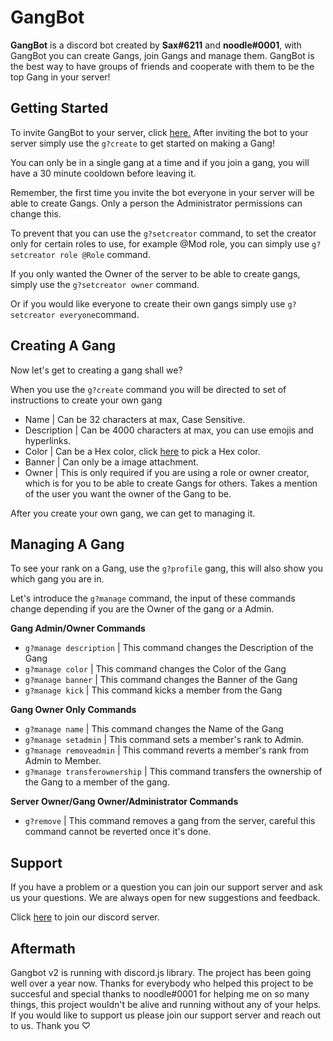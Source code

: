 # GangBot
**GangBot** is a discord bot created by **Sax#6211** and **noodle#0001**, with GangBot you can create Gangs, join Gangs and manage them. GangBot is the best way to have groups of friends and cooperate with them to be the top Gang in your server!

## Getting Started
To invite GangBot to your server, click [here.](https://discord.com/api/oauth2/authorize?client_id=668705498467401728&permissions=268823617&scope=bot%20applications.commands) After inviting the bot to your server simply use the `g?create` to get started on making a Gang!

You can only be in a single gang at a time and if you join a gang, you will have a 30 minute cooldown before leaving it.

Remember, the first time you invite the bot everyone in your server will be able to create Gangs. Only a person the Administrator permissions can change this.

To prevent that you can use the `g?setcreator` command, to set the creator only for certain roles to use, for example @Mod role, you can simply use `g?setcreator role @Role` command.

If  you only wanted the Owner of the server to be able to create gangs, simply use the `g?setcreator owner` command.

Or if you would like everyone to create their own gangs simply use `g?setcreator everyone`command.

## Creating A Gang

Now let's get to creating a gang shall we?

When you use the `g?create` command you will be directed to set of instructions to create your own gang

 - Name | Can be 32 characters at max, Case Sensitive.
 - Description | Can be 4000 characters at max, you can use emojis and hyperlinks.
 - Color | Can be a Hex color, click [here](https://htmlcolorcodes.com/color-picker/) to pick a Hex color.
 - Banner | Can only be a image attachment.
 - Owner |  This is only required if you are using a role or owner creator, which is for you to be able to create Gangs for others. Takes a mention of the user you want the owner of the Gang to be.

After you create your own gang, we can get to managing it.

## Managing A Gang

To see your rank on a Gang, use the `g?profile` gang, this will also show you which gang you are in.

Let's introduce the `g?manage` command, the input of these commands change depending if you are the Owner of the gang or a Admin.

**Gang Admin/Owner Commands**
 - `g?manage description` | This command changes the Description of the Gang
 - `g?manage color` | This command changes the Color of the Gang
 - `g?manage banner` | This command changes the Banner of the Gang
 - `g?manage kick` | This command kicks a member from the Gang

**Gang Owner Only Commands**

 - `g?manage name` | This command changes the Name of the Gang
 - `g?manage setadmin` | This command sets a member's rank to Admin.
 - `g?manage removeadmin` | This command reverts a member's rank from Admin to Member.
 - `g?manage transferownership` | This command transfers the ownership of the Gang to a member of the gang.

**Server Owner/Gang Owner/Administrator Commands**
 - `g?remove` | This command removes a gang from the server, careful this command cannot be reverted once it's done.

## Support

If you have a problem or a question you can join our support server and ask us your questions. We are always open for new suggestions and feedback.

Click [here](https://discord.gg/udW5kth) to join our discord server.

## Aftermath

Gangbot v2 is running with discord.js library. The project has been going well over a year now. Thanks for everybody who helped this project to be succesful and special thanks to noodle#0001 for helping me on so many things, this project wouldn't be alive and running without any of your helps. If you would like to support us please join our support server and reach out to us. Thank you ♡

